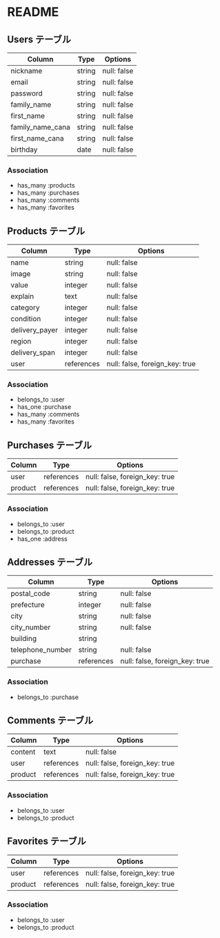 # README

## Users テーブル
| Column           | Type    | Options     |
| ---------------- | ------- | ----------- |
| nickname         | string  | null: false |
| email            | string  | null: false |
| password         | string  | null: false |
| family_name      | string  | null: false |
| first_name       | string  | null: false |
| family_name_cana | string  | null: false |
| first_name_cana  | string  | null: false |
| birthday         | date    | null: false |
### Association
- has_many :products
- has_many :purchases
- has_many :comments
- has_many :favorites

## Products テーブル
| Column         | Type       | Options                         |
| -------------- | ---------- | ------------------------------- |
| name           | string     | null: false                     |
| image          | string     | null: false                     |
| value          | integer    | null: false                     |
| explain        | text       | null: false                     |
| category       | integer    | null: false                     |
| condition      | integer    | null: false                     |
| delivery_payer | integer    | null: false                     |
| region         | integer    | null: false                     |
| delivery_span  | integer    | null: false                     |
| user           | references | null: false, foreign_key: true  |
### Association
- belongs_to :user
- has_one :purchase
- has_many :comments
- has_many :favorites

## Purchases テーブル
| Column         | Type       | Options                         |
| -------------- | ---------- | ------------------------------- |
| user           | references | null: false, foreign_key: true  |
| product        | references | null: false, foreign_key: true  |
### Association
- belongs_to :user
- belongs_to :product
- has_one :address

## Addresses テーブル
| Column           | Type       | Options                         |
| ---------------- | ---------- | ------------------------------- |
| postal_code      | string     | null: false                     |
| prefecture       | integer    | null: false                     |
| city             | string     | null: false                     |
| city_number      | string     | null: false                     |
| building         | string     |                                 |
| telephone_number | string     | null: false                     |
| purchase         | references | null: false, foreign_key: true  |
### Association
- belongs_to :purchase

## Comments テーブル
| Column  | Type       | Options                         |
| ------- | ---------- | ------------------------------- |
| content | text       | null: false                     |
| user    | references | null: false, foreign_key: true  |
| product | references | null: false, foreign_key: true  |
### Association
- belongs_to :user
- belongs_to :product

## Favorites テーブル
| Column  | Type       | Options                         |
| ------- | ---------- | ------------------------------- |
| user    | references | null: false, foreign_key: true  |
| product | references | null: false, foreign_key: true  |
### Association
- belongs_to :user
- belongs_to :product